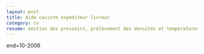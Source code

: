 ```yaml
---
layout: post
title: Aide caviste expéditeur livreur
category: cv
resume: Gestion des pressoirs, prélèvement des densités et températures, préparateur commandes et livreur.
---
```

end=10-2006
